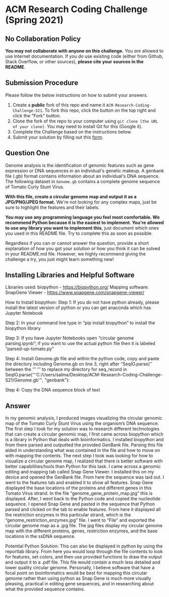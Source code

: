 # ACM Research Coding Challenge (Spring 2021)

## No Collaboration Policy

**You may not collaborate with anyone on this challenge.** You _are_ allowed to use Internet documentation. If you _do_ use existing code (either from Github, Stack Overflow, or other sources), **please cite your sources in the README**.

## Submission Procedure

Please follow the below instructions on how to submit your answers.

1. Create a **public** fork of this repo and name it `ACM-Research-Coding-Challenge-S21`. To fork this repo, click the button on the top right and click the "Fork" button.
2. Clone the fork of the repo to your computer using `git clone [the URL of your clone]`. You may need to install Git for this (Google it).
3. Complete the Challenge based on the instructions below.
4. Submit your solution by filling out this [form](https://acmutd.typeform.com/to/uqAJNXUe).

## Question One

Genome analysis is the identification of genomic features such as gene expression or DNA sequences in an individual's genetic makeup. A genbank file (.gb) format contains information about an individual's DNA sequence. The following dataset in `Genome.gb` contains a complete genome sequence of Tomato Curly Stunt Virus. 

**With this file, create a circular genome map and output it as a JPG/PNG/JPEG format.** We're not looking for any complex maps, just be sure to highlight the features and their labels.

**You may use any programming language you feel most comfortable. We recommend Python because it is the easiest to implement. You're allowed to use any library you want to implement this**, just document which ones you used in this README file. Try to complete this as soon as possible.

Regardless if you can or cannot answer the question, provide a short explanation of how you got your solution or how you think it can be solved in your README.md file. However, we highly recommend giving the challenge a try, you just might learn something new!

## Installing Libraries and Helpful Software
Libraries used: biopython - https://biopython.org/
Mapping software: SnapGene Viewer - https://www.snapgene.com/snapgene-viewer/

How to Install biopython:
Step 1: If you do not have python already, please install the latest version of python or you can get anaconda which has Jupyter Notebook

Step 2: In your command line type in “pip install biopython” to install the biopython library

Step 3: If you have Jupyter Notebooks open “circular genome parsing.ipynb”; if you want to use the actual python file then it is labeled “parsed-up-tomato.py”

Step 4: Install Genome.gb file and within the python code, copy and paste the directory including Genome.gb on line 3, right after “SeqIO.parse(’’ between the ‘’’ ‘’’ to replace my directory  for seq_record in SeqIO.parse('''C:/Users/salma/Desktop/ACM-Research-Coding-Challenge-S21/Genome.gb''', "genbank"): 

Step 4: Copy the DNA sequence block of text

## Answer 
In my genomic analysis, I produced images visualizing the circular genomic map of the Tomato Curly Stunt Virus using the organism’s DNA sequence. The first step I took for my solution was to research different technologies that can create a circular genomic map, I first came across biopython which is a library in Python that deals with bioinformatics. I installed biopython and from there parsed and outputted the provided GenBank file. Parsing this file aided in understanding what was contained in the file and how to move on with mapping the contents. The next step I took was looking for how to visualize a circular genome map, I realized that there is better software with better capabilities/tools than Python for this task. I came across a genomic editing and mapping tab called Snap Gene Viewer. I installed this on my device and opened the GenBank file. From here the sequence was laid out. I went to the features tab and enabled it to show all features. Snap Gene displayed the base locations of the proteins and different genes in this Tomato Virus strand. In the file “genome_gene_protein_map.jpg” this is displayed. After, I went back to the Python code and copied the nucleotide sequence. I opened Snap Gene and pasted in the sequence that Python parsed and clicked on the tab to enable features. From here it displayed all the restriction enzymes in this particular strand, which is the “genome_restriction_enzymes.jpg” file. I went to “File” and exported the circular genome map as a .jpg file. The jpg files display my circular genome map with the different proteins, genes, restriction enzymes, and the base locations in the ssDNA sequence. 

Potential Python Solution: This can also be displayed in python by using the reportlab library. From here you would loop through the file contents to look for features, set colors, and then use provided functions to draw the output and output it to a .pdf file. This file would contain a much less detailed and lower quality circular genome. Personally, I believe software that have a focal point on bioinformatics would be best for mapping this circular genome rather than using python as Snap Gene is much more visually pleasing, practical in editing gene sequences, and in researching about what the provided sequence contains. 
